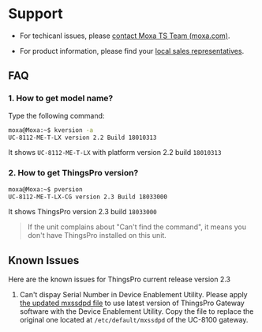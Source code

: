 # Support

- For techicanl issues, please [contact Moxa TS Team (moxa.com)](https://www.moxa.com/support/request_support.aspx).

- For product information, please find your [local sales representatives](https://www.moxa.com/where_to_buy/search.aspx).

## FAQ

### 1. How to get model name?

Type the following command:

```sh
moxa@Moxa:~$ kversion -a
UC-8112-ME-T-LX version 2.2 Build 18010313
```

It shows `UC-8112-ME-T-LX` with platform version 2.2 build `18010313`

### 2. How to get ThingsPro version?

```sh
moxa@Moxa:~$ pversion
UC-8112-ME-T-LX-CG version 2.3 Build 18033000
```

It shows ThingsPro version 2.3 build `18033000`

> If the unit complains about "Can't find the command", it means you don't have ThingsPro installed on this unit.


## Known Issues

Here are the known issues for ThingsPro current release version 2.3

1. Can't dispay Serial Number in Device Enablement Utility.
    Please apply [the updated mxssdpd file](https://www.dropbox.com/s/fot9nmmbzv508aq/mxssdpd?dl=1) to use latest version of ThingsPro Gateway software with the Device Enablement Utility. Copy the file to replace the original one located at `/etc/default/mxssdpd` of the UC-8100 gateway.
